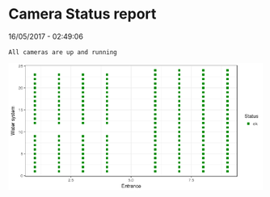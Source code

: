 Camera Status report
================
16/05/2017 - 02:49:06

    All cameras are up and running

![](camreport_files/figure-markdown_github/unnamed-chunk-2-1.png)

